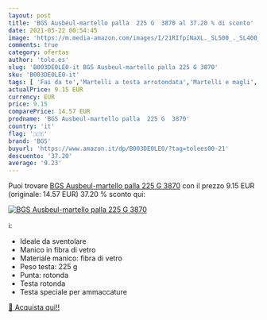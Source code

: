 ```yaml
---
layout: post
title: 'BGS Ausbeul-martello palla  225 G  3870 al 37.20 % di sconto'
date: 2021-05-22 00:54:45
image: 'https://m.media-amazon.com/images/I/21RIfpiNaXL._SL500_._SL400_.jpg'
comments: true
category: ofertas
author: 'tole.es'
slug: 'B003DE0LE0-it BGS Ausbeul-martello palla 225 G 3870'
sku: 'B003DE0LE0-it'
tags: [ 'Fai da te','Martelli a testa arrotondata','Martelli e magli','Utensili a mano','Utensili elettrici e a mano','bgs', ]
actualPrice: 9.15 EUR
currency: EUR
price: 9.15
comparePrice: 14.57 EUR
prodname: 'BGS Ausbeul-martello palla  225 G  3870'
country: 'it'
flag: '🇮🇹'
brand: 'BGS'
buyurl: 'https://www.amazon.it/dp/B003DE0LE0/?tag=tolees00-21'
descuento: '37.20'
average: '9.23'
---
```


Puoi trovare [BGS Ausbeul-martello palla  225 G  3870](https://www.amazon.it/dp/B003DE0LE0/?tag=tolees00-21) con il prezzo 9.15 EUR (originale: 14.57 EUR) 37.20 % sconto qui:

[![BGS Ausbeul-martello palla  225 G  3870](https://m.media-amazon.com/images/I/21RIfpiNaXL._SL500_._SL400_.jpg)](https://www.amazon.it/dp/B003DE0LE0/?tag=tolees00-21)

ℹ️:

- Ideale da sventolare
- Manico in fibra di vetro
- Materiale manico: fibra di vetro
- Peso testa: 225 g
- Punta: rotonda
- Testa rotonda
- Testa speciale per ammaccature

[🛒 Acquista qui!!](https://www.amazon.it/dp/B003DE0LE0/?tag=tolees00-21)
